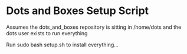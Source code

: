 # Dots and Boxes Setup Script

Assumes the dots_and_boxes repository is sitting in /home/dots and the dots user exists to run everything

Run sudo bash setup.sh to install everything...

